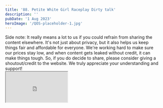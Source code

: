 ```yaml
---
title: '88. Petite White Girl Raceplay Dirty talk'
description: ''
pubDate: '1 Aug 2023'
heroImage: '/QOS-placeholder-1.jpg'
---
```

<div class="video_paragraph_header"> Side note: It really means a lot to us if you could refrain from sharing the content elsewhere. It's not just about privacy, but it also helps us keep things fair and affordable for everyone. We're working hard to make sure our prices stay low, and when content gets leaked without credit, it can make things tough. So, if you do decide to share, please consider giving a shoutout/credit to the website. We truly appreciate your understanding and support!</div>

<iframe src="https://drive.google.com/file/d/1ykM1gO2kCc9565GJfRSl_5W9_p-Z0FN7/preview" width="200" height="100" allow="autoplay" allowfullscreen="allowfullscreen"></iframe>

<br>
<br>
<!---<a class="read_more" href="https://drive.google.com/file/d/1ykM1gO2kCc9565GJfRSl_5W9_p-Z0FN7/view?usp=sharing">Download</a>--->